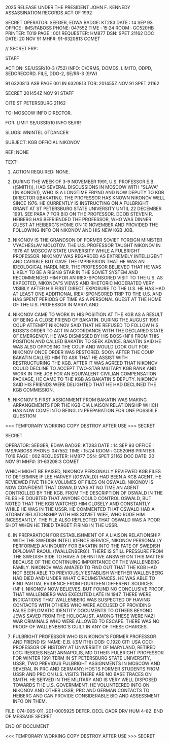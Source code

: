 2025 RELEASE UNDER THE PRESIDENT JOHN F. KENNEDY ASSASSINATION RECORDS ACT OF 1992

SECRET
OPERATOR: SEEGER, EDWA BADGE: KT283 DATE : 14 SEP 93
OFFICE : IMS/FABOSS PHONE: 047552 TIME : 15:24
ROOM : GC520HB PRINTER: T019 PAGE : 001
REQUESTER: HM877
DSN: SPET 21162 DOC DATE: 20 NOV 91 MHF#: 91-6320813
COMET

//
SECRET FRP:

STAFF

ACTION: SE/USSR/10-3 (752) INFO: C/ORMS, DOMDS, LIMITO, ODPD, SEDORECORD.
FILE, DDO-2, SE/RR-3 (9/W)

91 6320813 ASR PAGE 001 IN 6320813
TOR: 201455Z NOV 91 SPET 21162

SECRET 201454Z NOV 91 STAFF

CITE ST PETERSBURG 21162

TO: MOSCOW INFO DIRECTOR.

FOR: LIMIT SE/USSR/10 INFO SE/RR

SLUGS: WNINTEL GTDANCER

SUBJECT: KGB OFFICIAL NIKONOV

REF: NONE

TEXT:

1. ACTION REQUIRED: NONE.

2. DURING THE WEEK OF 3-9 NOVEMBER 1991, U.S. PROFESSOR
Ε.Β. ((SMITH)), HAD SEVERAL DISCUSSIONS IN MOSCOW WITH "SLAVA"
((NIKONOV)), WHO IS A LONGTIME FRI?ND AND NOW DEPUTY TO KGB
DIRECTOR ((BAKATIN)). THE PROFESSOR HAS KNOWN NIKONOV WELL
SINCE 1976. HE CURRENTLY IS INSTRUCTING ON A FULBRIGHT GRANT
AT ST PETERSBURG STATE UNIVERSITY UNTIL 22 DECEMBER 1991. SEE
PARA 7 FOR BIO ON THE PROFESSOR. DCOB STEVEN R. HEIBERG HAS
BEFRIENDED THE PROFESSOR, WHO WAS DINNER GUEST AT HEIBERG'S
HOME ON 10 NOVEMBER AND PROVIDED THE FOLLOWING INFO ON NIKONOV
AND HIS NEW KGB JOB.

3. NIKONOV IS THE GRANDSON OF FORMER SOVIET FOREIGN
MINISTER VYACHESLAV MOLOTOV. THE U.S. PROFESSOR TAUGHT NIKONOV
IN 1976 AT MOSCOW STATE UNIVERSITY WHILE A FULBRIGHT
PROFESSOR. NIKONOV WAS REGARDED AS EXTREMELY INTELLIGENT AND
CAPABLE BUT GAVE THE IMPRESSION THAT HE WAS AN IDEOLOGICAL
HARDLINER. THE PROFESSOR BELIEVED THAT HE WAS LIKELY TO BE A
RISING STAR IN THE SOVIET SYSTEM AND RECOMMENDED HIM FOR AN
IREX-SPONSORED VISIT TO THE U.S. AS EXPECTED, NIKONOV'S VIEWS
AND RHETORIC MODERATED VERY VISIBLY AFTER HIS FIRST DIRECT
EXPOSURE TO THE U.S. HE HAS HAD AT LEAST ONE ADDITIONAL
IREX-SPONSORED TRIP TO THE U.S. AND HAS SPENT PERIODS OF TIME
AS A PERSONAL GUEST AT THE HOME OF THE U.S. PROFESSOR IN
MARYLAND.

4. NIKONOV CAME TO WORK IN HIS POSITION AT THE KGB AS A
RESULT OF BEING A CLOSE FRIEND OF BAKATIN. DURING THE AUGUST
1991 COUP ATTEMPT NIKONOV SAID THAT HE REFUSED TO FOLLOW HIS
BOSS'S ORDER TO ACT IN ACCORDANCE WITH THE DECLARED STATE OF
EMERGENCY. HE WAS DISMISSED BY HIS BOSS (NFI) FROM THIS
POSITION AND CALLED BAKATIN TO SEEK ADVICE. BAKATIN SAID HE
WAS ALSO OPPOSING THE COUP AND WOULD LOOK OUT FOR NIKONOV ONCE
ORDER WAS RESTORED. SOON AFTER THE COUP BAKATIN CALLED HIM TO
ASK THAT HE ASSIST WITH RESTRUCTURING THE KGB. AFTER IT WAS
AGREED THAT NIKONOV COULD DECLINE TO ACCEPT TWO-STAR MILITARY
KGB RANK AND WORK IN THE JOB FOR AN EQUIVALENT CIVILIAN
COMPENSATION PACKAGE, HE CAME TO THE KGB AS BAKATIN'S DEPUTY.
NIKONOV SAID HIS FRIENDS WERE DELIGHTED THAT HE HAD DECLINED
THE KGB COMMISSION.

5. NIKONOV'S FIRST ASSIGNMENT FROM BAKATIN WAS MAKING
ARRANGEMENTS FOR THE KGB-CIA LIAISON RELATIONSHIP WHICH HAS NOW
COME INTO BEING. IN PREPARATION FOR ONE POSSIBLE QUESTION

<<< TEMPORARY WORKING COPY DESTROY AFTER USE >>>
SECRET

SECRET

OPERATOR: SEEGER, EDWA BADGE: KT283 DATE : 14 SEP 93
OFFICE : IMS/FABOSS PHONE: 047552 TIME : 15:24
ROOM : GC520HB PRINTER: T019 PAGE : 002
REQUESTER: HM877
DSN: SPET 21162 DOC DATE: 20 NOV 91 MHF#: 31-63208:3
COMET

WHICH MIGHT BE RAISED, NIKONOV PERSONALLY REVIEWED KGB FILES TO
DETERMINE IF LEE HARVEY ((OSWALD)) HAD BEEN A KGB AGENT. HE
REVIEWED FIVE THICK VOLUMES OF FILES ON OSWALD. NIKONOV IS NOW
CONFIDENT THAT OSWALD WAS AT NO TIME AN AGENT CONTROLLED BY THE
KGB. FROM THE DESCRIPTION OF OSWALD IN THE FILES HE DOUBTED
THAT ANYONE COULD CONTROL OSWALD, BUT NOTED THAT THE KGB
WATCHED HIM CLOSELY AND CONSTANTLY WHILE HE WAS IN THE USSR.
HE COMMENTED THAT OSWALD HAD A STORMY RELATIONSHIP WITH HIS
SOVIET WIFE, WHO RODE HIM INCESSANTLY. THE FILE ALSO REFLECTED
THAT OSWALD WAS A POOR SHOT WHEN HE TRIED TARGET FIRING IN THE
USSR.

6. IN PREPARATION FOR ESTABLISHMENT OF A LIAISON
RELATIONSHIP WITH THE SWEDISH INTELLIGENCE SERVICE, NIKONOV
PERSONALLY PERFORMED AN INQUIRY FOR BAKATIN INTO THE FATE OF
SWEDISH DIPLOMAT RAOUL ((WALLENBERG)). THERE IS STILL PRESSURE
FROM THE SWEDISH SIDE TO HAVE A DEFINITIVE ANSWER ON THIS
MATTER BECAUSE OF THE CONTINUING IMPORTANCE OF THE WALLENBERG
FAMILY. NIKONOV WAS AMAZED TO FIND OUT THAT THE KGB HAD NOT
BEEN ABLE TO PREVIOUSLY ESTABLISH WHETHER WALLENBERG HAD DIED
AND UNDER WHAT CIRCUMSTANCES. HE WAS ABLE TO FIND PARTIAL
EVIDENCE FROM FOURTEEN DIFFERENT SOURCES (NF:). NIKONOV NOW
BELIEVES, BUT FOUND NO CONCLUSIVE PROOF, THAT WALLENBERG WAS
EXECUTED LATE IN 1947. THERE WERE INDICATIONS THAT WALLENBERG
WAS SUSPECTED OF HAVING CONTACTS WITH OTHERS WHO WERE ACCUSED
OF PROVIDING FALSE DIPLOMATIC IDENTITY DOCUMENTS TO OTHERS
BEYOND JEWS SAVED FROM THE HOLOCAUST. AMONG THESE WERE NAZI
WAR CRIMINALS WHO WERE ALLOWED TO ESCAPE. THERE WAS NO PROOF
OF WALLENBERG'S GUILT IN ANY OF THESE CHARGES.

7. FULBRIGHT PROFESSOR WHO IS NIKONOV'S FORMER PROFESSOR
AND FRIEND IS:
NAME: Ε.Β. ((SMITH))
DOB:
C.1920
CIT: USA
OCC: PROFESSOR OF HISTORY AT UNIVERSITY OF MARYLAND,
RETIRED
LOC: RESIDES NEAR ANNAPOLIS, MD
OTHER: FULBRIGHT PROFESSOR FOR WINTER 1991 TERM IN ST
PETERSBURG STATE UNIVERSITY, USSR, TWO PREVIOUS FULBRIGHT
ASSIGNMENTS IN MOSCOW AND SEVERAL IN PRC AND GERMANY; HOSTS
FORMER STUDENTS FROM USSR AND PRC ON U.S. VISITS
THERE ARE NO BASE TRACES ON SMITH. HE SERVED IN THE
MILITARY AND IS VERY WELL DISPOSED TOWARDS THE U.S.
GOVERNMENT. HE VOLUNTEERED INFO ON NIKONOV AND OTHER USSR, PRC
AND GERMAN CONTACTS TO HEIBERG AND CAN PROVIDE CONSIDERABLE BIO
AND ASSESSMENT INFO ON THEM.

FILE: 074-005-011, 201-0005925
DEFER. DECL OADR DRV HUM 4-82.
END OF MESSAGE
SECRET

END OF DOCUMENT

<<< TEMPORARY WORKING COPY DESTROY AFTER USE >>>
SECRET
